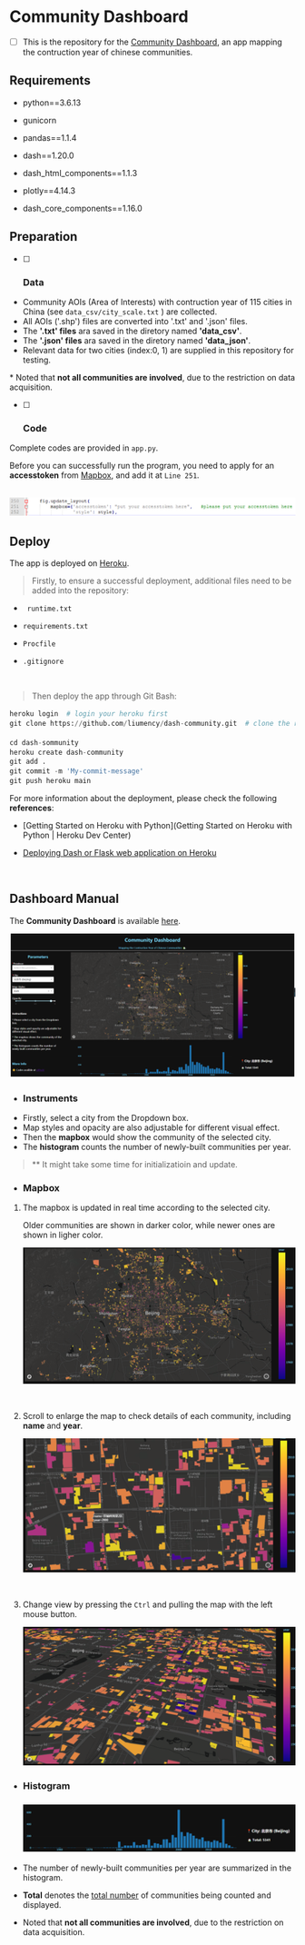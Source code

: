 # Community Dashboard

- [ ] This is the repository for the [Community Dashboard](https://dash-community.herokuapp.com/), an app mapping the contruction year of chinese communities.




## Requirements

* python==3.6.13


* gunicorn


* pandas==1.1.4


* dash==1.20.0


* dash_html_components==1.1.3


* plotly==4.14.3


* dash_core_components==1.16.0



## Preparation

- [ ] ### Data

* Community  AOIs (Area of Interests) with contruction year of 115 cities in China  (see `data_csv/city_scale.txt` ) are collected.
* All AOIs ('.shp') files are converted into  '.txt' and '.json' files.
* The **'.txt' files** ara saved in the diretory named **'data_csv'**.
* The **'.json' files** ara saved in the diretory named **'data_json'**.
* Relevant data for two cities (index:0, 1) are supplied in this repository for testing.



\* Noted that **not all communities are involved**, due to the restriction on data acquisition.



- [ ] ### Code

Complete codes are provided in `app.py`.

Before you can successfully run the program, you need to apply for an **accesstoken** from  [Mapbox](https://www.mapbox.com), and  add it at `Line 251`.

![]() ![code](images\code.png)



## Deploy

The app is deployed on [Heroku](https://dashboard.heroku.com/). 



> Firstly, to ensure a successful deployment, additional files need to be added into the repository:

* ` runtime.txt` 


* `requirements.txt`


* `Procfile`

* `.gitignore`

  ​

> Then deploy the app through Git Bash: 

```python
heroku login  # login your heroku first
git clone https://github.com/liumency/dash-community.git  # clone the repository
    
cd dash-sommunity 
heroku create dash-community
git add .
git commit -m 'My-commit-message'
git push heroku main
```



For more information about the deployment, please check the following **references**:

* [Getting Started on Heroku with Python](Getting Started on Heroku with Python | Heroku Dev Center)

* [Deploying Dash or Flask web application on Heroku](https://towardsdatascience.com/deploying-dash-or-flask-web-application-on-heroku-easy-ci-cd-4111da3170b8)

  ​

## Dashboard Manual 

The **Community Dashboard** is available [here](https://dash-community.herokuapp.com/).

 ![dashboard](images\dashboard.png)



- ### Instruments

* Firstly, select a city from the Dropdown box. 
* Map styles and opacity are also adjustable for different visual effect.
* Then the **mapbox** would show the community of the selected city.
* The **histogram** counts the number of newly-built communities per year.

> ** It might take some time for initializatioin and update.



- ### Mapbox

1. The mapbox is updated in real time according to the selected city.

   Older communities are shown in darker color, while newer ones are shown in ligher color.

   ![mapbox](images\mapbox.png)

   ​

2. Scroll to enlarge the map to check details of each community, including **name** and **year**.

   ![mapbox2](images\mapbox2.jpg)

   ​

3. Change view by pressing the `Ctrl` and pulling the map with the left mouse button. 

   ![mapbox3](images\mapbox3.jpg)



- ### Histogram 

  ### ![hist](images\hist.png)



* The number of newly-built communities per year are summarized in the histogram.


* **Total** denotes the <u>total number</u> of communities being counted and displayed.
* Noted that **not all communities are involved**, due to the restriction on data acquisition.



### 





















